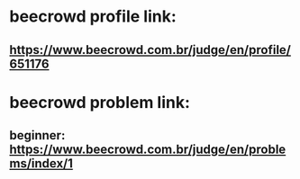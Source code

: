 
# beecrowd profile link:
## https://www.beecrowd.com.br/judge/en/profile/651176

# beecrowd problem link:
## beginner: https://www.beecrowd.com.br/judge/en/problems/index/1
